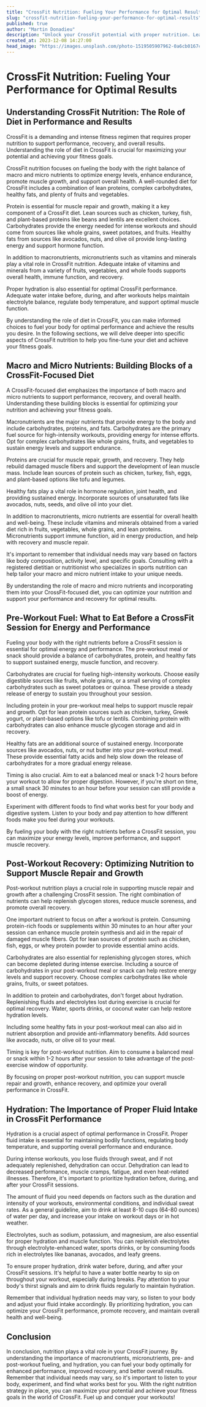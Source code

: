 ```yaml
---
title: "CrossFit Nutrition: Fueling Your Performance for Optimal Results"
slug: "crossfit-nutrition-fueling-your-performance-for-optimal-results"
published: true
author: "Martin Donadieu"
description: "Unlock your CrossFit potential with proper nutrition. Learn about macronutrients, fueling strategies, and hydration to enhance your performance and reach your fitness goals."
created_at: 2023-12-08 14:27:00
head_image: "https://images.unsplash.com/photo-1519505907962-0a6cb0167c73?ixlib=rb-4.0.3&q=85&fm=jpg&crop=entropy&cs=srgb&w=1200"
---
```


# CrossFit Nutrition: Fueling Your Performance for Optimal Results

## Understanding CrossFit Nutrition: The Role of Diet in Performance and Results

CrossFit is a demanding and intense fitness regimen that requires proper nutrition to support performance, recovery, and overall results. Understanding the role of diet in CrossFit is crucial for maximizing your potential and achieving your fitness goals.

CrossFit nutrition focuses on fueling the body with the right balance of macro and micro nutrients to optimize energy levels, enhance endurance, promote muscle growth, and support overall health. A well-rounded diet for CrossFit includes a combination of lean proteins, complex carbohydrates, healthy fats, and plenty of fruits and vegetables.

Protein is essential for muscle repair and growth, making it a key component of a CrossFit diet. Lean sources such as chicken, turkey, fish, and plant-based proteins like beans and lentils are excellent choices. Carbohydrates provide the energy needed for intense workouts and should come from sources like whole grains, sweet potatoes, and fruits. Healthy fats from sources like avocados, nuts, and olive oil provide long-lasting energy and support hormone function.

In addition to macronutrients, micronutrients such as vitamins and minerals play a vital role in CrossFit nutrition. Adequate intake of vitamins and minerals from a variety of fruits, vegetables, and whole foods supports overall health, immune function, and recovery.

Proper hydration is also essential for optimal CrossFit performance. Adequate water intake before, during, and after workouts helps maintain electrolyte balance, regulate body temperature, and support optimal muscle function.

By understanding the role of diet in CrossFit, you can make informed choices to fuel your body for optimal performance and achieve the results you desire. In the following sections, we will delve deeper into specific aspects of CrossFit nutrition to help you fine-tune your diet and achieve your fitness goals.

## Macro and Micro Nutrients: Building Blocks of a CrossFit-Focused Diet

A CrossFit-focused diet emphasizes the importance of both macro and micro nutrients to support performance, recovery, and overall health. Understanding these building blocks is essential for optimizing your nutrition and achieving your fitness goals.

Macronutrients are the major nutrients that provide energy to the body and include carbohydrates, proteins, and fats. Carbohydrates are the primary fuel source for high-intensity workouts, providing energy for intense efforts. Opt for complex carbohydrates like whole grains, fruits, and vegetables to sustain energy levels and support endurance.

Proteins are crucial for muscle repair, growth, and recovery. They help rebuild damaged muscle fibers and support the development of lean muscle mass. Include lean sources of protein such as chicken, turkey, fish, eggs, and plant-based options like tofu and legumes.

Healthy fats play a vital role in hormone regulation, joint health, and providing sustained energy. Incorporate sources of unsaturated fats like avocados, nuts, seeds, and olive oil into your diet.

In addition to macronutrients, micro nutrients are essential for overall health and well-being. These include vitamins and minerals obtained from a varied diet rich in fruits, vegetables, whole grains, and lean proteins. Micronutrients support immune function, aid in energy production, and help with recovery and muscle repair.

It's important to remember that individual needs may vary based on factors like body composition, activity level, and specific goals. Consulting with a registered dietitian or nutritionist who specializes in sports nutrition can help tailor your macro and micro nutrient intake to your unique needs.

By understanding the role of macro and micro nutrients and incorporating them into your CrossFit-focused diet, you can optimize your nutrition and support your performance and recovery for optimal results.

## Pre-Workout Fuel: What to Eat Before a CrossFit Session for Energy and Performance

Fueling your body with the right nutrients before a CrossFit session is essential for optimal energy and performance. The pre-workout meal or snack should provide a balance of carbohydrates, protein, and healthy fats to support sustained energy, muscle function, and recovery.

Carbohydrates are crucial for fueling high-intensity workouts. Choose easily digestible sources like fruits, whole grains, or a small serving of complex carbohydrates such as sweet potatoes or quinoa. These provide a steady release of energy to sustain you throughout your session.

Including protein in your pre-workout meal helps to support muscle repair and growth. Opt for lean protein sources such as chicken, turkey, Greek yogurt, or plant-based options like tofu or lentils. Combining protein with carbohydrates can also enhance muscle glycogen storage and aid in recovery.

Healthy fats are an additional source of sustained energy. Incorporate sources like avocados, nuts, or nut butter into your pre-workout meal. These provide essential fatty acids and help slow down the release of carbohydrates for a more gradual energy release.

Timing is also crucial. Aim to eat a balanced meal or snack 1-2 hours before your workout to allow for proper digestion. However, if you're short on time, a small snack 30 minutes to an hour before your session can still provide a boost of energy.

Experiment with different foods to find what works best for your body and digestive system. Listen to your body and pay attention to how different foods make you feel during your workouts.

By fueling your body with the right nutrients before a CrossFit session, you can maximize your energy levels, improve performance, and support muscle recovery.

## Post-Workout Recovery: Optimizing Nutrition to Support Muscle Repair and Growth

Post-workout nutrition plays a crucial role in supporting muscle repair and growth after a challenging CrossFit session. The right combination of nutrients can help replenish glycogen stores, reduce muscle soreness, and promote overall recovery.

One important nutrient to focus on after a workout is protein. Consuming protein-rich foods or supplements within 30 minutes to an hour after your session can enhance muscle protein synthesis and aid in the repair of damaged muscle fibers. Opt for lean sources of protein such as chicken, fish, eggs, or whey protein powder to provide essential amino acids.

Carbohydrates are also essential for replenishing glycogen stores, which can become depleted during intense exercise. Including a source of carbohydrates in your post-workout meal or snack can help restore energy levels and support recovery. Choose complex carbohydrates like whole grains, fruits, or sweet potatoes.

In addition to protein and carbohydrates, don't forget about hydration. Replenishing fluids and electrolytes lost during exercise is crucial for optimal recovery. Water, sports drinks, or coconut water can help restore hydration levels.

Including some healthy fats in your post-workout meal can also aid in nutrient absorption and provide anti-inflammatory benefits. Add sources like avocado, nuts, or olive oil to your meal.

Timing is key for post-workout nutrition. Aim to consume a balanced meal or snack within 1-2 hours after your session to take advantage of the post-exercise window of opportunity.

By focusing on proper post-workout nutrition, you can support muscle repair and growth, enhance recovery, and optimize your overall performance in CrossFit.

## Hydration: The Importance of Proper Fluid Intake in CrossFit Performance

Hydration is a crucial aspect of optimal performance in CrossFit. Proper fluid intake is essential for maintaining bodily functions, regulating body temperature, and supporting overall performance and endurance.

During intense workouts, you lose fluids through sweat, and if not adequately replenished, dehydration can occur. Dehydration can lead to decreased performance, muscle cramps, fatigue, and even heat-related illnesses. Therefore, it's important to prioritize hydration before, during, and after your CrossFit sessions.

The amount of fluid you need depends on factors such as the duration and intensity of your workouts, environmental conditions, and individual sweat rates. As a general guideline, aim to drink at least 8-10 cups (64-80 ounces) of water per day, and increase your intake on workout days or in hot weather.

Electrolytes, such as sodium, potassium, and magnesium, are also essential for proper hydration and muscle function. You can replenish electrolytes through electrolyte-enhanced water, sports drinks, or by consuming foods rich in electrolytes like bananas, avocados, and leafy greens.

To ensure proper hydration, drink water before, during, and after your CrossFit sessions. It's helpful to have a water bottle nearby to sip on throughout your workout, especially during breaks. Pay attention to your body's thirst signals and aim to drink fluids regularly to maintain hydration.

Remember that individual hydration needs may vary, so listen to your body and adjust your fluid intake accordingly. By prioritizing hydration, you can optimize your CrossFit performance, promote recovery, and maintain overall health and well-being.

## Conclusion

In conclusion, nutrition plays a vital role in your CrossFit journey. By understanding the importance of macronutrients, micronutrients, pre- and post-workout fueling, and hydration, you can fuel your body optimally for enhanced performance, improved recovery, and better overall results. Remember that individual needs may vary, so it's important to listen to your body, experiment, and find what works best for you. With the right nutrition strategy in place, you can maximize your potential and achieve your fitness goals in the world of CrossFit. Fuel up and conquer your workouts!